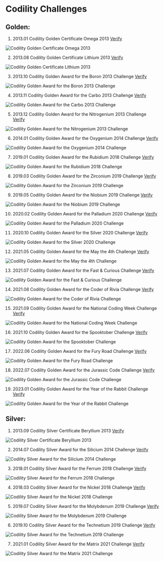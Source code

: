 # Codility Challenges

## Golden:

1. 2013.01 Codility Golden Certificate Omega
   2013 [Verify](https://app.codility.com/cert/view/cert6NXWRX-R328XWBYE5AQV93X/)

![Codility Golden Certificate Omega 2013](Codility-images-0.jpg)

2. 2013.08 Codility Golden Certificate Lithium
   2013 [Verify](https://app.codility.com/cert/view/cert5B5TJN-9R7FTB8XZY6GQTPK/)

![Codility Golden Certificate Lithium 2013](Codility-images-1.jpg)

3. 2013.10 Codility Golden Award for the Boron 2013
   Challenge [Verify](https://app.codility.com/cert/view/certVV6BGC-3UEWTQGESNN5TAEU/)

![Codility Golden Award for the Boron 2013 Challenge](Codility-images-2.jpg)

4. 2013.11 Codility Golden Award for the Carbo 2013
   Challenge [Verify](https://app.codility.com/cert/view/cert64T3ZN-4C7353G2RUCG723S/)

![Codility Golden Award for the Carbo 2013 Challenge](Codility-images-3.jpg)

5. 2013.12 Codility Golden Award for the Nitrogenium 2013
   Challenge [Verify](https://app.codility.com/cert/view/cert26KGZV-4BZ6V8W6NWX76KGP/)

![Codility Golden Award for the Nitrogenium 2013 Challenge](Codility-images-4.jpg)

6. 2014.01 Codility Golden Award for the Oxygenium 2014
   Challenge [Verify](https://app.codility.com/cert/view/certEKXD34-DMMBNV6JM5SU3SQF/)

![Codility Golden Award for the Oxygenium 2014 Challenge](Codility-images-5.jpg)

7. 2019.01 Codility Golden Award for the Rubidium 2018
   Challenge [Verify](https://app.codility.com/cert/view/cert7CPXRY-G2AHAKZ5VNJGXFZ6/)

![Codility Golden Award for the Rubidium 2018 Challenge](Codility-images-6.jpg)

8. 2019.03 Codility Golden Award for the Zirconium 2019
   Challenge [Verify](https://app.codility.com/cert/view/certJA6832-4N6C8GW326JU8CDQ/)

![Codility Golden Award for the Zirconium 2019 Challenge](Codility-images-7.jpg)

9. 2019.05 Codility Golden Award for the Niobium 2019
   Challenge [Verify](https://app.codility.com/cert/view/certNRW5RJ-WJQ4MWHDJBG9QS9C/)

![Codility Golden Award for the Niobium 2019 Challenge](Codility-images-8.jpg)

10. 2020.02 Codility Golden Award for the Palladium 2020
    Challenge [Verify](https://app.codility.com/cert/view/certKPXSCM-YC2JHBGVUGJU8EBT/)

![Codility Golden Award for the Palladium 2020 Challenge](Codility-images-9.jpg)

11. 2020.10 Codility Golden Award for the Silver 2020
    Challenge [Verify](https://app.codility.com/cert/view/certYZGY6K-D235BTDP5H7YZPD4/)

![Codility Golden Award for the Silver 2020 Challenge](Codility-images-10.jpg)

12. 2021.05 Codility Golden Award for the May the 4th
    Challenge [Verify](https://app.codility.com/cert/view/certSBDGCQ-EMBDH3NSN22YWYUP/)

![Codility Golden Award for the May the 4th Challenge](Codility-images-11.jpg)

13. 2021.07 Codility Golden Award for the Fast & Curious
    Challenge [Verify](https://app.codility.com/cert/view/certPRDTD8-UZX5B924WCDJAKVR/)

![Codility Golden Award for the Fast & Curious Challenge](Codility-images-12.jpg)

14. 2021.08 Codility Golden Award for the Coder of Rivia
    Challenge [Verify](https://app.codility.com/cert/view/certP38BP6-MBR92JTPVG8D5Z37/)

![Codility Golden Award for the Coder of Rivia Challenge](Codility-images-13.jpg)

15. 2021.09 Codility Golden Award for the National Coding Week
    Challenge [Verify](https://app.codility.com/cert/view/certF4K8PQ-YB8RKU7GKNU3PHB6/)

![Codility Golden Award for the National Coding Week Challenge](Codility-images-14.jpg)

16. 2021.10 Codility Golden Award for the Spooktober
    Challenge [Verify](https://app.codility.com/cert/view/cert2A4Q43-4VSYZM6B85M2QTBG/)

![Codility Golden Award for the Spooktober Challenge](Codility-images-15.jpg)

17. 2022.06 Codility Golden Award for the Fury Road
    Challenge [Verify](https://app.codility.com/cert/view/cert77WPVE-BVQY3H88SSZJHT7D/)

![Codility Golden Award for the Fury Road Challenge](Codility-images-16.jpg)

18. 2022.07 Codility Golden Award for the Jurassic Code
    Challenge [Verify](https://app.codility.com/cert/view/certC9NAFH-H84M4ESEBPNB527E/)

![Codility Golden Award for the Jurassic Code Challenge](Codility-images-17.jpg)

19. 2023.01 Codility Golden Award for the Year of the Rabbit
    Challenge [Verify](https://app.codility.com/cert/view/certNQ59YQ-H2Y5DTM5ZR6GS6PQ/)

![Codility Golden Award for the Year of the Rabbit Challenge](Codility-images-18.jpg)

## Silver:

1. 2013.09 Codility Silver Certificate Beryllium
   2013 [Verify](https://app.codility.com/cert/view/certNP2KU7-ZGWXBRKGA7N4BFQY/)

![Codility Silver Certificate Beryllium 2013](Codility-images-19.jpg)

2. 2014.07 Codility Silver Award for the Silicium 2014
   Challenge [Verify](https://app.codility.com/cert/view/cert3GNRBP-9CBFGC5UVAQZHS5H/)

![Codility Silver Award for the Silicium 2014 Challenge](Codility-images-20.jpg)

3. 2018.01 Codility Silver Award for the Ferrum 2018
   Challenge [Verify](https://app.codility.com/cert/view/cert9XCVPE-EM9ZFJQTZD6E8DUE/)

![Codility Silver Award for the Ferrum 2018 Challenge](Codility-images-21.jpg)

4. 2018.03 Codility Silver Award for the Nickel 2018
   Challenge [Verify](https://app.codility.com/cert/view/certG3VN9P-FYVXW5UGBJXTE2U5/)

![Codility Silver Award for the Nickel 2018 Challenge](Codility-images-22.jpg)

5. 2019.07 Codility Silver Award for the Molybdenum 2019
   Challenge [Verify](https://app.codility.com/cert/view/cert7GUVXZ-6FWGAGNK3ZPEKJV8/)

![Codility Silver Award for the Molybdenum 2019 Challenge](Codility-images-23.jpg)

6. 2019.10 Codility Silver Award for the Technetium 2019
   Challenge [Verify](https://app.codility.com/cert/view/cert8J54UB-6REFUB8WGWKFRW8N/)

![Codility Silver Award for the Technetium 2019 Challenge](Codility-images-24.jpg)

7. 2021.01 Codility Silver Award for the Matrix 2021
   Challenge [Verify](https://app.codility.com/cert/view/certUDWY9U-3R7RM2D8V4N672MD/)

![Codility Silver Award for the Matrix 2021 Challenge](Codility-images-25.jpg)
